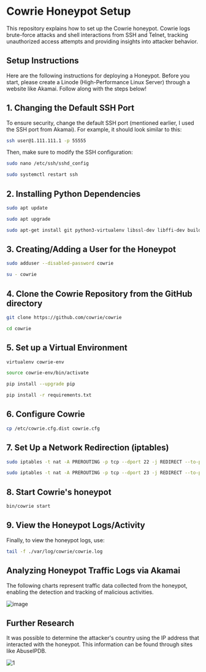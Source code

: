 # Cowrie Honeypot Setup

This repository explains how to set up the Cowrie honeypot. Cowrie logs brute-force attacks and shell interactions from SSH and Telnet, tracking unauthorized access attempts and providing insights into attacker behavior.

## Setup Instructions

Here are the following instructions for deploying a Honeypot. Before you start, please create a Linode (High-Performance Linux Server) through a website like Akamai. Follow along with the steps below!

## 1. Changing the Default SSH Port

To ensure security, change the default SSH port (mentioned earlier, I used the SSH port from Akamai). For example, it should look similar to this:

```bash
ssh user@1.111.111.1 -p 55555
```
Then, make sure to modify the SSH configuration:
```bash
sudo nano /etc/ssh/sshd_config
```
```bash
sudo systemctl restart ssh
```
## 2. Installing Python Dependencies
```bash
sudo apt update
```
```bash
sudo apt upgrade
```
```bash
sudo apt-get install git python3-virtualenv libssl-dev libffi-dev build-essential libpython3-dev python3-minimal authbind virtualenv
```
## 3. Creating/Adding a User for the Honeypot
   
```bash
sudo adduser --disabled-password cowrie
```
```bash
su - cowrie
```

## 4. Clone the Cowrie Repository from the GitHub directory
```bash
git clone https://github.com/cowrie/cowrie
```
```bash
cd cowrie
```
## 5. Set up a Virtual Environment 
```bash
virtualenv cowrie-env
```
```bash
source cowrie-env/bin/activate
```
```bash
pip install --upgrade pip
```
```bash
pip install -r requirements.txt
```
## 6. Configure Cowrie

```bash
cp /etc/cowrie.cfg.dist cowrie.cfg
```

## 7. Set Up a Network Redirection (iptables)

```bash
sudo iptables -t nat -A PREROUTING -p tcp --dport 22 -j REDIRECT --to-port 2222
```
```bash
sudo iptables -t nat -A PREROUTING -p tcp --dport 23 -j REDIRECT --to-port 2223
```
## 8. Start Cowrie's honeypot
```bash
bin/cowrie start
```
## 9. View the Honeypot Logs/Activity
Finally, to view the honeypot logs, use: 
```bash
tail -f ./var/log/cowrie/cowrie.log
```
## Analyzing Honeypot Traffic Logs via Akamai
The following charts represent traffic data collected from the honeypot, enabling the detection and tracking of malicious activities.

![image](https://github.com/user-attachments/assets/d2f61396-f6cf-408f-9c7d-2996fbfa2bb4)

## Further Research 
It was possible to determine the attacker's country using the IP address that interacted with the honeypot. This information can be found through sites like AbuseIPDB. 

![1](https://github.com/user-attachments/assets/f651af67-7f4b-444e-98f4-46bea31925df)

